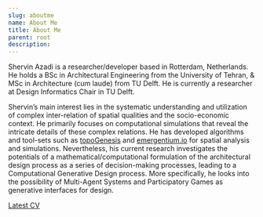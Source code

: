 ```yaml
---
slug: aboutme
name: About Me
title: About Me
parent: root
description:
---
```


Shervin Azadi is a researcher/developer based in Rotterdam, Netherlands. He holds a BSc in Architectural Engineering from the University of Tehran, & MSc in Architecture (cum laude) from TU Delft. He is currently a researcher at Design Informatics Chair in TU Delft.

Shervin’s main interest lies in the systematic understanding and utilization of complex inter-relation of spatial qualities and the socio-economic context. He primarily focuses on computational simulations that reveal the intricate details of these complex relations. He has developed algorithms and tool-sets such as [topoGenesis](https://topogenesis.readthedocs.io) and [emergentium.io](https://emergentium.io/) for spatial analysis and simulations. Nevertheless, his current research investigates the potentials of a mathematical/computational formulation of the architectural design process as a series of decision-making processes, leading to a Computational Generative Design process. More specifically, he looks into the possibility of Multi-Agent Systems and Participatory Games as generative interfaces for design.

<a href="{% asset 'docs/CV.pdf' @path %}" target="_blank">Latest CV</a>
